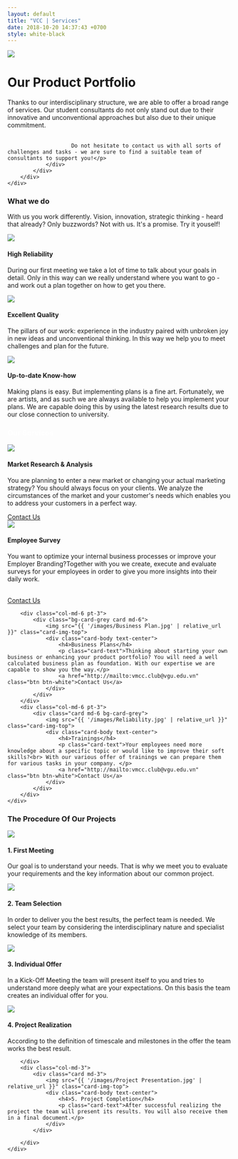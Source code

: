 ```yaml
---
layout: default
title: "VCC | Services"
date: 2018-10-20 14:37:43 +0700
style: white-black 
---
```


<!-- Cover -->
<div class="masthead-2 clearfix">
    <div class="container-fluid">
        <div class="row">
            <div class="col">
                <img src="{{ '/images/nightcity.jpg' | relative_url }}" id="image-cover">
            </div>
            <div class="col bg-grey">
                <div class="site-heading">
                        <h1 class="display-2">Our Product Portfolio</h1>
                        <p class="lead">Thanks to our interdisciplinary structure, we are able to offer a broad range of services. Our student consultants do not only stand out due to their innovative and unconventional approaches but also due to their unique commitment. <br><br>

                        Do not hesitate to contact us with all sorts of challenges and tasks - we are sure to find a suitable team of consultants to support you!</p>
                </div>
            </div>
        </div>
    </div>
</div>

<!-- What we do -->
<div class="row spacing">
    <div class="col-lg-8 text-center mx-auto">
        <h3>What we do</h3>
        <p>With us you work differently. Vision, innovation, strategic thinking - heard that already? Only buzzwords? Not with us. It's a promise. Try it youself!</p>
    </div>
</div>

<div class="container pb-5">
    <div class="row">
        <div class="col-md-4">
            <div class="card md-4">
                <img src="{{ '/images/Reliability.jpg' | relative_url }}" class="card-img-top">
                <div class="card-body text-center">
                    <h4>High Reliability</h4>
                    <p class="card-text">During our first meeting we take a lot of time to talk about your goals in detail. Only in this way can we really understand where you want to go - and work out a plan together on how to get you there.</p>
                </div>
            </div>
        </div>
        <div class="col-md-4">
            <div class="card md-4">
                <img src="{{ '/images/Quality.jpg' | relative_url }}" class="card-img-top">
                <div class="card-body text-center">
                    <h4>Excellent Quality</h4>
                    <p class="card-text">The pillars of our work: experience in the industry paired with unbroken joy in new ideas and unconventional thinking. In this way we help you to meet challenges and plan for the future.</p>
                </div>
            </div>
        </div>
        <div class="col-md-4">
            <div class="card md-4">
                <img src="{{ '/images/Up-to-date.jpg' | relative_url }}" class="card-img-top">
                <div class="card-body text-center">
                    <h4>Up-to-date Know-how</h4>
                    <p class="card-text">Making plans is easy. But implementing plans is a fine art. Fortunately, we are artists, and as such we are always available to help you implement your plans. We are capable doing this by using the latest research results due to our close connection to university.</p>
                </div>
            </div>
        </div>
    </div>   
</div>

<!-- Our Services -->
<div class="container bg-grey spacing">
    <h3 class="text-center mx-auto p-5" style="color:#fff;">Our Services</h3>
    <div class="row">
        <div class="col-md-6">
            <div class="bg-card-grey card md-6">
                <img src="{{ '/images/Market Research.jpg' | relative_url }}" class="card-img-top">
                <div class="card-body text-center">
                    <h4>Market Research & Analysis</h4>
                    <p class="card-text">You are planning to enter a new market or changing your actual marketing strategy?
                        You should always focus on your clients. We analyze the circumstances of the market and your customer's needs which enables you to address your customers in a perfect way.</p>
                    <a href="http://mailto:vmcc.club@vgu.edu.vn" class="btn btn-white">Contact Us</a>
                </div>
            </div>
        </div>
        <div class="col-md-6">
            <div class="card md-6 bg-card-grey">
                <img src="{{ '/images/Employee Survey.jpg' | relative_url }}" class="card-img-top">
                <div class="card-body text-center">
                    <h4>Employee Survey</h4>
                    <p class="card-text">You want to optimize your internal business processes or improve your Employer Branding?Together with you we create, execute and evaluate surveys for your employees in order to give you more insights into their daily work. </p>
                    <br>
                    <a href="http://mailto:vmcc.club@vgu.edu.vn" class="btn btn-white">Contact Us</a>
                </div>
            </div>
        </div>

        <div class="col-md-6 pt-3">
            <div class="bg-card-grey card md-6">
                <img src="{{ '/images/Business Plan.jpg' | relative_url }}" class="card-img-top">
                <div class="card-body text-center">
                    <h4>Business Plans</h4>
                    <p class="card-text">Thinking about starting your own business or enhancing your product portfolio? You will need a well calculated business plan as foundation. With our expertise we are capable to show you the way.</p>
                    <a href="http://mailto:vmcc.club@vgu.edu.vn" class="btn btn-white">Contact Us</a>
                </div>
            </div>
        </div>
        <div class="col-md-6 pt-3">
            <div class="card md-6 bg-card-grey">
                <img src="{{ '/images/Reliability.jpg' | relative_url }}" class="card-img-top">
                <div class="card-body text-center">
                    <h4>Trainings</h4>
                    <p class="card-text">Your employees need more knowledge about a specific topic or would like to improve their soft skills?<br> With our various offer of trainings we can prepare them for various tasks in your company. </p>
                    <a href="http://mailto:vmcc.club@vgu.edu.vn" class="btn btn-white">Contact Us</a>
                </div>
            </div>
        </div>
    </div>   
</div>

<!-- Procedures -->
<div class="container pt-5">
    <div class="col-lg-8 text-center mx-auto">
        <h3>The Procedure Of Our Projects</h3>
    </div>
    <div class="row">
        <div class="col-md-3">
            <div class="card md-3">
                <img src="{{ '/images/Meeting.jpg' | relative_url }}" class="card-img-top">
                <div class="card-body text-center">
                    <h4>1. First Meeting</h4>
                    <p class="card-text">Our goal is to understand your needs. That is why we meet you to evaluate your requirements and the key information about our common project.</p>
                </div>
            </div>
        </div>
        <div class="col-md-3">
            <div class="card md-3">
                <img src="{{ '/images/Team Selection.jpg' | relative_url }}" class="card-img-top">
                <div class="card-body text-center">
                    <h4>2. Team Selection</h4>
                    <p class="card-text">In order to deliver you the best results, the perfect team is needed. We select your team by considering the interdisciplinary nature and specialist knowledge of its members.</p>
                </div>
            </div>
        </div>
        <div class="col-md-3">
            <div class="card md-3">
                <img src="{{ '/images/Offer.jpg' | relative_url }}" class="card-img-top">
                <div class="card-body text-center">
                    <h4>3. Individual Offer</h4>
                    <p class="card-text">In a Kick-Off Meeting the team will present itself to you and tries to understand more deeply what are your expectations. On this basis the team creates an individual offer for you.</p>
                </div>
            </div>
        </div>
        <div class="col-md-3">
            <div class="card md-3">
                <img src="{{ '/images/Project Realization.jpg' | relative_url }}" class="card-img-top">
                <div class="card-body text-center">
                    <h4>4. Project Realization</h4>
                    <p class="card-text">According to the definition of timescale and milestones in the offer the team works the best result.</p>
                </div>
            </div>
            
        </div>
        <div class="col-md-3">
            <div class="card md-3">
                <img src="{{ '/images/Project Presentation.jpg' | relative_url }}" class="card-img-top">
                <div class="card-body text-center">
                    <h4>5. Project Completion</h4>
                    <p class="card-text">After successful realizing the project the team will present its results. You will also receive them in a final document.</p>
                </div>
            </div>
            
        </div>
    </div>
</div>







